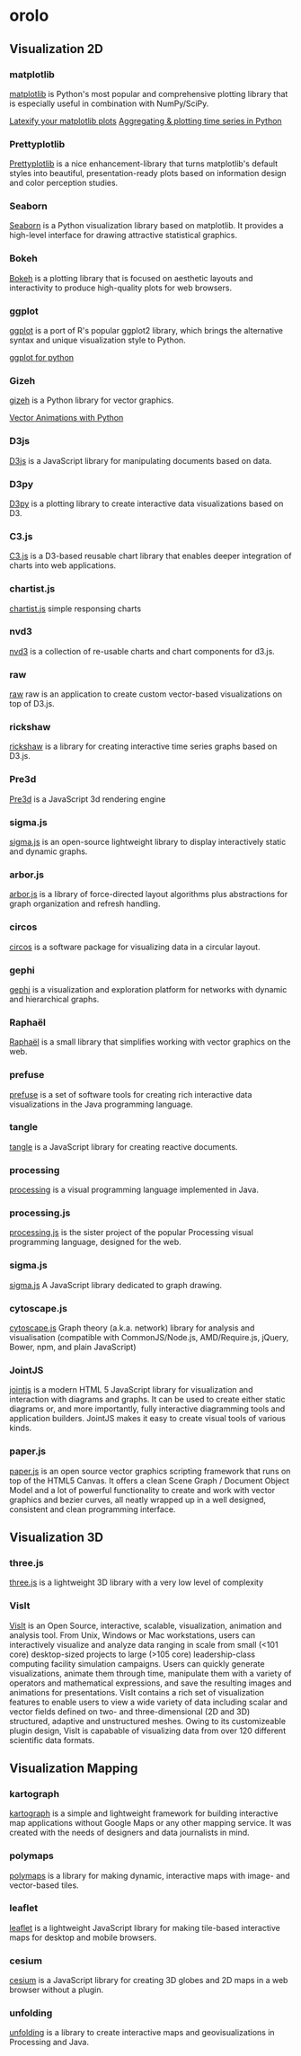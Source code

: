 orolo
=====

## Visualization 2D

### matplotlib
[matplotlib](http://matplotlib.org)
is Python's most popular and comprehensive plotting library that is
especially useful in combination with NumPy/SciPy.

[Latexify your matplotlib plots](http://nipunbatra.github.io/2014/08/latexify/)
[Aggregating & plotting time series in Python](http://blog.yhathq.com/posts/aggregating-and-plotting-time-series-in-python.html)


### Prettyplotlib
[Prettyplotlib](http://olgabot.github.io/prettyplotlib/)
is a nice enhancement-library that turns matplotlib's default
styles into beautiful, presentation-ready plots based on information design and
color perception studies.

### Seaborn
[Seaborn](https://github.com/mwaskom/seaborn)
is a Python visualization library based on matplotlib. It provides a
high-level interface for drawing attractive statistical graphics.

### Bokeh
[Bokeh](http://bokeh.pydata.org)
is a plotting library that is focused on aesthetic layouts and
interactivity to produce high-quality plots for web browsers.

### ggplot
[ggplot](https://github.com/yhat/ggplot)
is a port of R's popular ggplot2 library, which brings the alternative
syntax and unique visualization style to Python.

[ggplot for python](http://blog.yhathq.com/posts/ggplot-for-python.html)

### Gizeh
[gizeh](https://github.com/Zulko/gizeh)
is a Python library for vector graphics.

[Vector Animations with Python](http://zulko.github.io/blog/2014/09/20/vector-animations-with-python/)

### D3js
[D3js](http://d3js.org/)
is a JavaScript library for manipulating documents based on data.

### D3py
[D3py](https://github.com/mikedewar/d3py)
is a plotting library to create interactive data visualizations based on D3.

### C3.js
[C3.js](http://c3js.org/)
is a D3-based reusable chart library that enables deeper integration of
charts into web applications.

### chartist.js
[chartist.js](https://github.com/gionkunz/chartist-js)
simple responsing charts

### nvd3
[nvd3](https://github.com/novus/nvd3)
is a collection of re-usable charts and chart components for d3.js.

### raw
[raw](https://github.com/densitydesign/raw/)
raw is an application to create custom vector-based visualizations on top of D3.js.

### rickshaw
[rickshaw](https://github.com/shutterstock/rickshaw)
is a library for creating interactive time series graphs based on D3.js.

### Pre3d
[Pre3d](http://deanm.github.io/pre3d/)
is a JavaScript 3d rendering engine

### sigma.js
[sigma.js](https://github.com/jacomyal/sigma.js)
is an open-source lightweight library to display interactively static and dynamic
graphs.

### arbor.js
[arbor.js](http://arborjs.org/)
is a  library of force-directed layout algorithms plus abstractions for graph
organization and refresh handling.

### circos
[circos](http://circos.ca/)
is a software package for visualizing data in a circular layout.

### gephi
[gephi](http://gephi.org)
is a visualization and exploration platform for networks with dynamic and
hierarchical graphs.

### Raphaël
[Raphaël](http://raphaeljs.com/)
is a small library that simplifies working with vector graphics on the web.

### prefuse
[prefuse](https://github.com/prefuse/Prefuse)
is a set of software tools for creating rich interactive data
visualizations in the Java programming language.

### tangle
[tangle](http://worrydream.com/Tangle/)
is a JavaScript library for creating reactive documents.

### processing
[processing](http://processing.org)
is a visual programming language implemented in Java.

### processing.js
[processing.js](http://processingjs.org)
is the sister project of the popular Processing visual programming
language, designed for the web.

### sigma.js
[sigma.js](https://github.com/jacomyal/sigma.js)
A JavaScript library dedicated to graph drawing.

### cytoscape.js
[cytoscape.js](https://github.com/cytoscape/cytoscape.js)
Graph theory (a.k.a. network) library for analysis and visualisation (compatible
with CommonJS/Node.js, AMD/Require.js, jQuery, Bower, npm, and plain JavaScript)

### JointJS
[jointjs](http://www.jointjs.com)
is a modern HTML 5 JavaScript library for visualization and interaction with
diagrams and graphs. It can be used to create either static diagrams or, and
more importantly, fully interactive diagramming tools and application builders.
JointJS makes it easy to create visual tools of various kinds.

### paper.js
[paper.js](http://paperjs.org)
is an open source vector graphics scripting framework that runs on top of the
HTML5 Canvas. It offers a clean Scene Graph / Document Object Model and a lot of
powerful functionality to create and work with vector graphics and bezier
curves, all neatly wrapped up in a well designed, consistent and clean
programming interface.

## Visualization 3D

### three.js
[three.js](http://threejs.org/)
is a lightweight 3D library with a very low level of complexity

### VisIt
[VisIt](https://wci.llnl.gov/simulation/computer-codes/visit/)
is an Open Source, interactive, scalable, visualization, animation and analysis
tool. From Unix, Windows or Mac workstations, users can interactively visualize
and analyze data ranging in scale from small (<101 core) desktop-sized projects
to large (>105 core) leadership-class computing facility simulation campaigns.
Users can quickly generate visualizations, animate them through time, manipulate
them with a variety of operators and mathematical expressions, and save the
resulting images and animations for presentations. VisIt contains a rich set of
visualization features to enable users to view a wide variety of data including
scalar and vector fields defined on two- and three-dimensional (2D and 3D)
structured, adaptive and unstructured meshes. Owing to its customizeable plugin
design, VisIt is capabable of visualizing data from over 120 different
scientific data formats.

## Visualization Mapping

### kartograph
[kartograph](http://kartograph.org/)
is a simple and lightweight framework for building interactive map
applications without Google Maps or any other mapping service. It was created
with the needs of designers and data journalists in mind.

### polymaps
[polymaps](https://github.com/simplegeo/polymaps)
is a library for making dynamic, interactive maps with image- and vector-based
tiles.

### leaflet
[leaflet](http://leafletjs.com/)
is a lightweight JavaScript library for making tile-based interactive maps for
desktop and mobile browsers.

### cesium
[cesium](http://cesiumjs.org)
is a JavaScript library for creating 3D globes and 2D maps in a web
browser without a plugin.

### unfolding
[unfolding](http://unfoldingmaps.org/)
is a library to create interactive maps and geovisualizations in
Processing and Java.